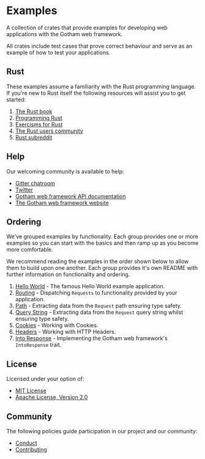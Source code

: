 # Examples

A collection of crates that provide examples for developing web applications
with the Gotham web framework.

All crates include test cases that prove correct behaviour and serve as an
example of how to test your applications.

## Rust

These examples assume a familiarity with the Rust programming language. If
you're new to Rust itself the following resources will assist you to get
started:

1. [The Rust book](https://doc.rust-lang.org/book/second-edition/)
1. [Programming Rust](http://shop.oreilly.com/product/0636920040385.do)
1. [Exercisms for Rust](http://exercism.io/languages/rust/about)
1. [The Rust users community](https://users.rust-lang.org)
1. [Rust subreddit](https://reddit.com/r/rust)

## Help

Our welcoming community is available to help:

* [Gitter chatroom](https://gitter.im/gotham-rs/gotham)
* [Twitter](https://twitter.com/gotham_rs)
* [Gotham web framework API documentation](https://docs.rs/gotham/)
* [The Gotham web framework website](https://gotham.rs)

## Ordering

We've grouped examples by functionality. Each group provides one or more
examples so you can start with the basics and then ramp up as you become more
comfortable.

We recommend reading the examples in the order shown below to allow them to
build upon one another. Each group provides it's own README with further
information on functionality and ordering.

1. [Hello World](hello_world) - The famous Hello World example application.
1. [Routing](routing) - Dispatching `Requests` to functionality provided by your application.
1. [Path](path) - Extracting data from the `Request` path ensuring type safety.
1. [Query String](query_string) - Extracting data from the `Request` query string whilst ensuring type safety.
1. [Cookies](cookies) - Working with Cookies.
1. [Headers](headers) - Working with HTTP Headers.
1. [Into Response](into_response) - Implementing the Gotham web framework's `IntoResponse` trait.

## License

Licensed under your option of:

* [MIT License](../LICENSE-MIT)
* [Apache License, Version 2.0](../LICENSE-APACHE)

## Community

The following policies guide participation in our project and our community:

* [Conduct](../CONDUCT.md)
* [Contributing](../CONTRIBUTING.md)

